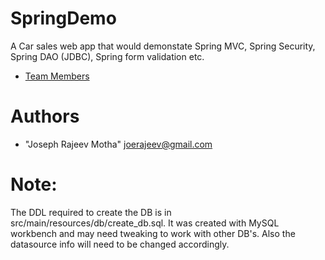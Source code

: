 SpringDemo
==========

A Car sales web app that would demonstate Spring MVC, Spring Security, Spring DAO (JDBC), Spring form validation etc. 

* [Team Members](#team-members)
 
# <a name="team-members"></a>Authors
* "Joseph Rajeev Motha" <joerajeev@gmail.com>

# <a name="setup"></a> Note:
The DDL required to create the DB is in src/main/resources/db/create_db.sql. It was created with MySQL workbench and may need tweaking to work with other DB's. 
Also the datasource info will need to be changed accordingly.
